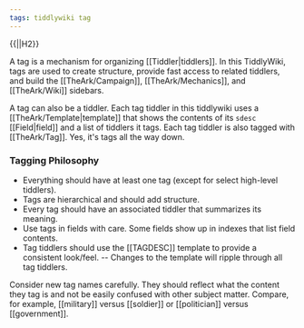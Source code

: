 ```yaml
---
tags: tiddlywiki tag
---
```

{{||H2}}

A tag is a mechanism for organizing [[Tiddler|tiddlers]]. In this TiddlyWiki, tags are used to create structure, provide fast access to related tiddlers, and build the [[TheArk/Campaign]], [[TheArk/Mechanics]], and [[TheArk/Wiki]] sidebars.

A tag can also be a tiddler. Each tag tiddler in this tiddlywiki uses a [[TheArk/Template|template]] that shows the contents of its `sdesc` [[Field|field]] and a list of tiddlers it tags. Each tag tiddler is also tagged with [[TheArk/Tag]]. Yes, it's tags all the way down.

### Tagging Philosophy

- Everything should have at least one tag (except for select high-level tiddlers).
- Tags are hierarchical and should add structure.
- Every tag should have an associated tiddler that summarizes its meaning.
- Use tags in fields with care. Some fields show up in indexes that list field contents.
- Tag tiddlers should use the [[TAGDESC]] template to provide a consistent look/feel.
-- Changes to the template will ripple through all tag tiddlers.

Consider new tag names carefully. They should reflect what the content they tag is and not be easily confused with other subject matter. Compare, for example, [[military]] versus [[soldier]] or [[politician]] versus [[government]].